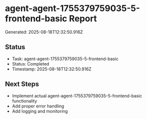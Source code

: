 # agent-agent-1755379759035-5-frontend-basic Report

Generated: 2025-08-18T12:32:50.916Z

## Status
- Task: agent-agent-1755379759035-5-frontend-basic
- Status: Completed
- Timestamp: 2025-08-18T12:32:50.916Z

## Next Steps
- Implement actual agent-agent-1755379759035-5-frontend-basic functionality
- Add proper error handling
- Add logging and monitoring
